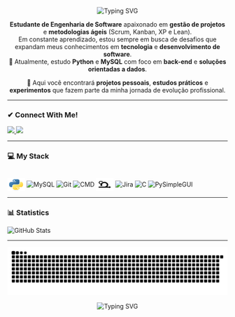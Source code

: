 <p align="center">
  <img src="https://readme-typing-svg.herokuapp.com?font=Fira+Code&weight=500&size=30&pause=1000&color=2d5a7a&center=true&vCenter=true&width=600&lines=Bem-vindo!+Me+chamo+Guilherme." alt="Typing SVG" />
</p>


<p align="center">
  <strong>Estudante de Engenharia de Software</strong> apaixonado em <strong>gestão de projetos</strong> e <strong>metodologias ágeis</strong> (Scrum, Kanban, XP e Lean).<br>
  Em constante aprendizado, estou sempre em busca de desafios que expandam meus conhecimentos em <strong>tecnologia</strong> e <strong>desenvolvimento de software</strong>.<br>
  🚀 Atualmente, estudo <strong>Python</strong> e <strong>MySQL</strong> com foco em <strong>back-end</strong> e <strong>soluções orientadas a dados</strong>.
</p>

<p align="center">
  📌 Aqui você encontrará <strong>projetos pessoais</strong>, <strong>estudos práticos</strong> e <strong>experimentos</strong> que fazem parte da minha jornada de evolução profissional.
</p>

---

### ✔ Connect With Me!
<div align="left">
  <a href="mailto:guinunez@icloud.com" target="_blank">
    <img src="https://img.shields.io/badge/Email-%23000000?style=for-the-badge&logo=icloud&logoColor=white&color=000000" />
  </a>
  <a href="https://www.linkedin.com/in/guilherme-lima-nuñez-8a3528169/" target="_blank">
    <img src="https://img.shields.io/badge/LinkedIn-%23000000?style=for-the-badge&logo=linkedin&logoColor=0077B5&labelColor=000000&color=0077B5" />
  </a>
</div>

---

### 💻 My Stack

<div style="display: inline_block"><br>
  <img align="center" alt="Python" height="30" width="40" src="https://raw.githubusercontent.com/devicons/devicon/master/icons/python/python-original.svg">
  <img align="center" alt="MySQL" height="30" width="40" src="https://cdn.jsdelivr.net/gh/devicons/devicon/icons/mysql/mysql-original.svg">
  <img align="center" alt="Git" height="30" width="40" src="https://cdn.jsdelivr.net/gh/devicons/devicon/icons/git/git-plain.svg">
  <img align="center" alt="CMD" height="30" width="40" src="https://camo.githubusercontent.com/6a9b2776846a3a2bed4b0bef1abbb008567238c413970daf5133e566d3ba64e4/68747470733a2f2f75706c6f61642e77696b696d656469612e6f72672f77696b6970656469612f656e2f652f65662f436f6d6d616e645f70726f6d70745f69636f6e5f25323877696e646f77732532392e706e67">
  <img align="center" alt="Scrum" height="30" width="40" src="https://raw.githubusercontent.com/vorillaz/devicons/ba75593fdf8d66496676a90cbf127d721f73e961/!SVG/scrum.svg">
  <img align="center" alt="Jira" height="30" width="40" src="https://cdn.jsdelivr.net/gh/devicons/devicon/icons/jira/jira-original.svg">
  <img align="center" alt="C" height="30" width="40" src="https://cdn.jsdelivr.net/gh/devicons/devicon/icons/c/c-original.svg">
  <img align="center" alt="PySimpleGUI" height="30" width="40" src="https://pysimplegui.net/images/emojis/news_112.png">
</div>

---

### 📊 Statistics

<div align="left">
 <img src="https://github-readme-stats.vercel.app/api?username=GuiEngSoftw&show_icons=true&theme=dark&count_private=true" alt="GitHub Stats" />
  
---
<picture>
  <source media="(prefers-color-scheme: dark)" srcset="https://raw.githubusercontent.com/GuiEngSoftw/GuiEngSoftw/output/github-contribution-grid-snake-dark.svg">
  <source media="(prefers-color-scheme: light)" srcset="https://raw.githubusercontent.com/GuiEngSoftw/GuiEngSoftw/output/github-contribution-grid-snake.svg">
  <img alt="GitHub contribution grid snake animation" src="https://raw.githubusercontent.com/GuiEngSoftw/GuiEngSoftw/output/github-contribution-grid-snake.svg">
</picture>

<p align="center">
  <img src="https://readme-typing-svg.herokuapp.com?font=Fira+Code&weight=500&size=18&pause=1000&color=2d5a7a&center=true&vCenter=true&width=600&lines=Obrigado+pela+visita!+Vamos+codar+juntos." alt="Typing SVG" />
</p>



